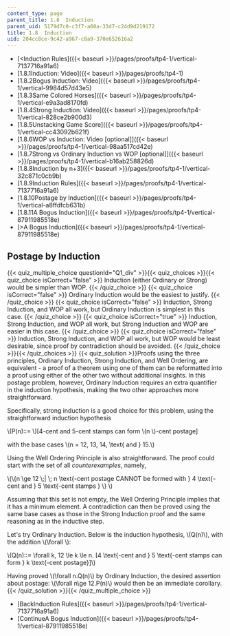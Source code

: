 ```yaml
---
content_type: page
parent_title: 1.8  Induction
parent_uid: 5179d7c0-c3f7-a60a-33d7-c24d9d219172
title: 1.8  Induction
uid: 204cc8ce-9c42-a967-c8a9-370e652616a2
---
```


*   [\<Induction Rules]({{< baseurl >}}/pages/proofs/tp4-1/vertical-7137716a91a6)
*   [1.8.1Induction: Video]({{< baseurl >}}/pages/proofs/tp4-1)
*   [1.8.2Bogus Induction: Video]({{< baseurl >}}/pages/proofs/tp4-1/vertical-9984d57d43e5)
*   [1.8.3Same Colored Horses]({{< baseurl >}}/pages/proofs/tp4-1/vertical-e9a3ad8170fd)
*   [1.8.4Strong Induction: Video]({{< baseurl >}}/pages/proofs/tp4-1/vertical-828ce2b900d3)
*   [1.8.5Unstacking Game Score]({{< baseurl >}}/pages/proofs/tp4-1/vertical-cc43092b621f)
*   [1.8.6WOP vs Induction: Video \[optional\]]({{< baseurl >}}/pages/proofs/tp4-1/vertical-98aa517cd42e)
*   [1.8.7Strong vs Ordinary Induction vs WOP \[optional\]]({{< baseurl >}}/pages/proofs/tp4-1/vertical-b16ab258826d)
*   [1.8.8Induction by n+3]({{< baseurl >}}/pages/proofs/tp4-1/vertical-32c871c0cb9b)
*   [1.8.9Induction Rules]({{< baseurl >}}/pages/proofs/tp4-1/vertical-7137716a91a6)
*   [1.8.10Postage by Induction]({{< baseurl >}}/pages/proofs/tp4-1/vertical-a8ffdfcb631b)
*   [1.8.11A Bogus Induction]({{< baseurl >}}/pages/proofs/tp4-1/vertical-87911985518e)
*   [\>A Bogus Induction]({{< baseurl >}}/pages/proofs/tp4-1/vertical-87911985518e)

Postage by Induction
--------------------

  
{{< quiz_multiple_choice questionId="Q1_div" >}}{{< quiz_choices >}}{{< quiz_choice isCorrect="false" >}}&nbsp;Induction (either Ordinary or Strong) would be simpler than WOP.&nbsp;{{< /quiz_choice >}}
{{< quiz_choice isCorrect="false" >}}&nbsp;Ordinary Induction would be the easiest to justify.&nbsp;{{< /quiz_choice >}}
{{< quiz_choice isCorrect="false" >}}&nbsp;Induction, Strong Induction, and WOP all work, but Ordinary Induction is simplest in this case.&nbsp;{{< /quiz_choice >}}
{{< quiz_choice isCorrect="true" >}}&nbsp;Induction, Strong Induction, and WOP all work, but Strong Induction and WOP are easier in this case.&nbsp;{{< /quiz_choice >}}
{{< quiz_choice isCorrect="false" >}}&nbsp;Induction, Strong Induction, and WOP all work, but WOP would be least desirable, since proof by contradiction should be avoided.&nbsp;{{< /quiz_choice >}}{{< /quiz_choices >}}
{{< quiz_solution >}}Proofs using the three principles, Ordinary Induction, Strong Induction, and Well Ordering, are equivalent - a proof of a theorem using one of them can be reformatted into a proof using either of the other two without additional insights. In this postage problem, however, Ordinary Induction requires an extra quantifier in the induction hypothesis, making the two other approaches more straightforward.

Specifically, strong induction is a good choice for this problem, using the straightforward induction hypothesis

\\(P(n)::= \\)\[4-cent and 5-cent stamps can form \\(n \\)-cent postage\]

with the base cases \\(n = 12, 13, 14, \\text{ and } 15.\\)

Using the Well Ordering Principle is also straightforward. The proof could start with the set of all _counterexamples_, namely,

\\(\\{n \\ge 12 \\;| \\; n \\text{-cent postage CANNOT be formed with } 4 \\text{-cent and } 5 \\text{-cent stamps } \\} \\)

Assuming that this set is not empty, the Well Ordering Principle implies that it has a minimum element. A contradiction can then be proved using the same base cases as those in the Strong Induction proof and the same reasoning as in the inductive step.

Let's try Ordinary Induction. Below is the induction hypothesis, \\(Q(n)\\), with the addition \\(\\forall \\):

\\(Q(n)::= \\forall k, 12 \\le k \\le n. \[4 \\text{-cent and } 5 \\text{-cent stamps can form } k \\text{-cent postage}\]\\)

Having proved \\(\\forall n.Q(n)\\) by Ordinary Induction, the desired assertion about postage: \\(\\forall n\\ge 12.P(n)\\) would then be an immediate corollary.{{< /quiz_solution >}}{{< /quiz_multiple_choice >}}

*   [BackInduction Rules]({{< baseurl >}}/pages/proofs/tp4-1/vertical-7137716a91a6)
*   [ContinueA Bogus Induction]({{< baseurl >}}/pages/proofs/tp4-1/vertical-87911985518e)